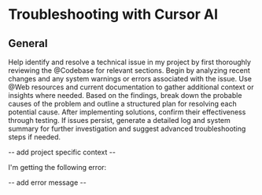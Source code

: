 # Troubleshooting with Cursor AI

## General

Help identify and resolve a technical issue in my project by first thoroughly reviewing the @Codebase for relevant sections. Begin by analyzing recent changes and any system warnings or errors associated with the issue. Use @Web resources and current documentation to gather additional context or insights where needed. Based on the findings, break down the probable causes of the problem and outline a structured plan for resolving each potential cause. After implementing solutions, confirm their effectiveness through testing. If issues persist, generate a detailed log and system summary for further investigation and suggest advanced troubleshooting steps if needed.

 -- add project specific context -- 

I'm getting the following error:

 -- add error message -- 


